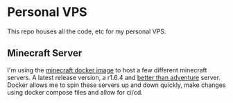 # Personal VPS
This repo houses all the code, etc for my personal VPS. 

## Minecraft Server
I'm using the [minecraft docker image](https://hub.docker.com/r/itzg/minecraft-server/) to host a few different minecraft servers. A latest release version, a r1.6.4 and [better than adventure](https://www.betterthanadventure.net/) server. Docker allows me to spin these servers up and down quickly, make changes using docker compose files and allow for ci/cd. 
